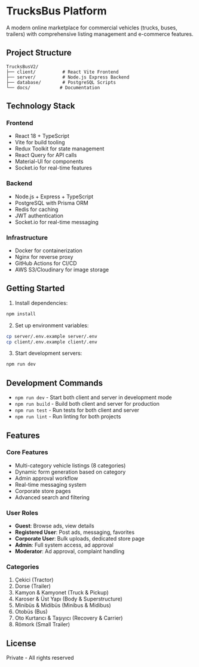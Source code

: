 # TrucksBus Platform

A modern online marketplace for commercial vehicles (trucks, buses, trailers) with comprehensive listing management and e-commerce features.

## Project Structure

```
TrucksBusV2/
├── client/          # React Vite Frontend
├── server/          # Node.js Express Backend  
├── database/        # PostgreSQL Scripts
└── docs/           # Documentation
```

## Technology Stack

### Frontend
- React 18 + TypeScript
- Vite for build tooling
- Redux Toolkit for state management
- React Query for API calls
- Material-UI for components
- Socket.io for real-time features

### Backend
- Node.js + Express + TypeScript
- PostgreSQL with Prisma ORM
- Redis for caching
- JWT authentication
- Socket.io for real-time messaging

### Infrastructure
- Docker for containerization
- Nginx for reverse proxy
- GitHub Actions for CI/CD
- AWS S3/Cloudinary for image storage

## Getting Started

1. Install dependencies:
```bash
npm install
```

2. Set up environment variables:
```bash
cp server/.env.example server/.env
cp client/.env.example client/.env
```

3. Start development servers:
```bash
npm run dev
```

## Development Commands

- `npm run dev` - Start both client and server in development mode
- `npm run build` - Build both client and server for production
- `npm run test` - Run tests for both client and server
- `npm run lint` - Run linting for both projects

## Features

### Core Features
- Multi-category vehicle listings (8 categories)
- Dynamic form generation based on category
- Admin approval workflow
- Real-time messaging system
- Corporate store pages
- Advanced search and filtering

### User Roles
- **Guest**: Browse ads, view details
- **Registered User**: Post ads, messaging, favorites
- **Corporate User**: Bulk uploads, dedicated store page
- **Admin**: Full system access, ad approval
- **Moderator**: Ad approval, complaint handling

### Categories
1. Çekici (Tractor)
2. Dorse (Trailer)
3. Kamyon & Kamyonet (Truck & Pickup)
4. Karoser & Üst Yapı (Body & Superstructure)
5. Minibüs & Midibüs (Minibus & Midibus)
6. Otobüs (Bus)
7. Oto Kurtarıcı & Taşıyıcı (Recovery & Carrier)
8. Römork (Small Trailer)

## License

Private - All rights reserved
